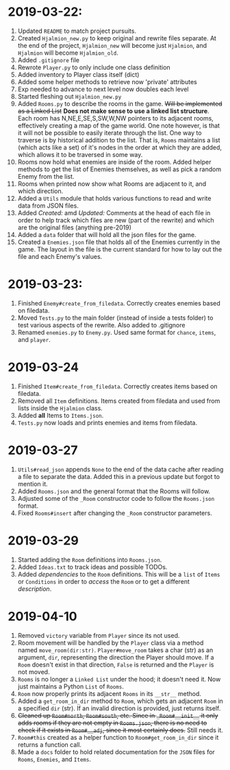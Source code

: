 # 2019-03-22:
1. Updated `README` to match project pursuits.
2. Created `Hjalmion_new.py` to keep original and rewrite files separate. At the end of the project, `Hjalmion_new` will become just `Hjalmion`, and `Hjalmion` will become `Hjalmion_old`.
3. Added `.gitignore` file
4. Rewrote `Player.py` to only include one class definition
5. Added inventory to Player class itself (dict)
6. Added some helper methods to retrieve now 'private' attributes
7. Exp needed to advance to next level now doubles each level
8. Started fleshing out `Hjalmion_new.py`
9. Added `Rooms.py` to describe the rooms in the game. ~~Will be implemented as a Linked List~~ __Does not make sense to use a linked list structure__. Each room has N,NE,E,SE,S,SW,W,NW pointers to its adjacent rooms, effectively creating a map of the game world. One note however, is that it will not be possible to easily iterate through the list. One way to traverse is by historical addition to the list. That is, `Rooms` maintains a list (which acts like a set) of it's nodes in the order at which they are added, which allows it to be traversed in some way. 
10. Rooms now hold what enemies are inside of the room. Added helper methods to get the list of Enemies themselves, as well as pick a random Enemy from the list.
11. Rooms when printed now show what Rooms are adjacent to it, and which direction.
12. Added a `Utils` module that holds various functions to read and write data from JSON files.
13. Added *Created:* amd *Updated:* Comments at the head of each file in order to help track which files are new (part of the rewrite) and which are the original files (anything pre-2019)
14. Added a `data` folder that will hold all the json files for the game.
15. Created a `Enemies.json` file that holds all of the Enemies currently in the game. The layout in the file is the current standard for how to lay out the file and each Enemy's values.

# 2019-03-23:
1. Finished `Enemy#create_from_filedata`. Correctly creates enemies based on filedata.
2. Moved `Tests.py` to the main folder (instead of inside a tests folder) to test various aspects of the rewrite. Also added to .gitignore
3. Renamed `enemies.py` to `Enemy.py`. Used same format for `chance`, `items`, and `player`.

# 2019-03-24
1. Finished `Item#create_from_filedata`. Correctly creates items based on filedata.
2. Removed all `Item` definitions. Items created from filedata and used from lists inside the `Hjalmion` class.
3. Added __all__ Items to `Items.json`.
4. `Tests.py` now loads and prints enemies and items from filedata.

# 2019-03-27
1. `Utils#read_json` appends `None` to the end of the data cache after reading a file to separate the data. Added this in a previous update but forgot to mention it.
2. Added `Rooms.json` and the general format that the Rooms will follow.
3. Adjusted some of the `_Room` constructor code to follow the `Rooms.json` format.
4. Fixed `Rooms#insert` after changing the `_Room` constructor parameters.

# 2019-03-29
1. Started adding the `Room` definitions into `Rooms.json`.
2. Added `Ideas.txt` to track ideas and possible TODOs.
3. Added *dependencies* to the `Room` definitions. This will be a `list` of `Items` or `Conditions` in order to *access* the `Room` or to get a different *description*.

# 2019-04-10
1. Removed `victory` variable from `Player` since its not used.
2. Room movement will be handled by the `Player` class via a method named `move_room(dir:str)`. `Player#move_room` takes a char (str) as an argument, `dir`, representing the direction the Player should move. If a `Room` doesn't exist in that direction, `False` is returned and the `Player` is not moved.
3. `Rooms` is no longer a `Linked List` under the hood; it doesn't need it. Now just maintains a Python `List` of `Rooms`.
4. `Room` now properly prints its adjacent `Rooms` in its `__str__` method.
5. Added a `get_room_in_dir` method to `Room`, which gets an adjacent `Room` in a specified `dir` (str). If an invalid direction is provided, just returns itself.
6. ~~Cleaned up `Room#north`, `Room#south`, etc. Since in `_Room#__init__` it only adds rooms if they are not empty in `Rooms.json`, there is no need to check if it exists in `Room#__adj`, since it most certainly does.~~ Still needs it.
7. `Room#this` created as a helper function to `Room#get_room_in_dir` since it returns a function call.
8. Made a `docs` folder to hold related documentation for the `JSON` files for `Rooms`, `Enemies`, and `Items`.